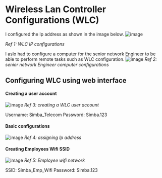 # Wireless Lan Controller Configurations (WLC)
I configured the Ip address as shown in the image below.
![image](https://github.com/user-attachments/assets/3d403342-98f7-44bc-a40b-605f0b84016f)

*Ref 1: WLC IP configurations*

I aslo had to configure a computer for the senior network Engineer to be able to perform remote tasks such as WLC configuration.
![image](https://github.com/user-attachments/assets/878651c4-a027-46f2-9c23-5e8fee15ba2d)
*Ref 2: senior network Engineer computer configurations*

## Configuring WLC using web interface
#### Creating a user account
![image](https://github.com/user-attachments/assets/ec872d69-9d30-47ab-9641-55187403c976)
*Ref 3: creating a WLC user account*

Username: Simba_Telecom
Password: Simba.123

#### Basic configurations
![image](https://github.com/user-attachments/assets/ab2de300-74cb-4ecd-8083-5ecfedc8db1e)
*Ref 4: assigning Ip address*

#### Creating Employees Wifi SSID
![image](https://github.com/user-attachments/assets/2148ebe8-b7f6-4194-becb-86de03a27ca4)
*Ref 5: Employee wifi network*

SSID: Simba_Emp_Wifi
Password: Simba.123








